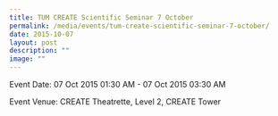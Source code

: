 ```yaml
---
title: TUM CREATE Scientific Seminar 7 October
permalink: /media/events/tum-create-scientific-seminar-7-october/
date: 2015-10-07
layout: post
description: ""
image: ""
---
```


  
Event Date: 07 Oct 2015 01:30 AM - 07 Oct 2015 03:30 AM

Event Venue: CREATE Theatrette, Level 2, CREATE Tower